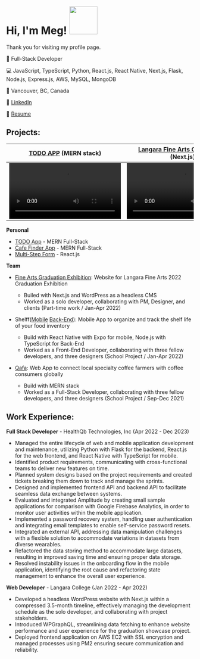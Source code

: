 <h1>Hi, I'm Meg! <img width="75px" src="https://github.com/takam3g/profile_card_component/assets/84117994/afc42541-a07d-459a-8666-e71a80e463c4"/></h1>
<p>Thank you for visiting my profile page.</p>

:bust_in_silhouette: Full-Stack Developer

:computer: JavaScript, TypeScript, Python, React.js, React Native, Next.js, Flask, Node.js, Express.js, AWS, MySQL, MongoDB

:round_pushpin: Vancouver, BC, Canada

:handshake: [LinkedIn](https://www.linkedin.com/in/megumi-takashima)

:paperclip: [Resume](https://github.com/takam3g/expense-tracker/files/15409863/Megumi_Takashima_Resume.pdf)


<h2>Projects:</h2>

| [TODO APP](https://mytodo.xyz) (MERN stack) | [Langara Fine Arts Grad Exhibit](https://past.langarafinagradshow.com/2022) (Next.js) |
|------|------|
| <video src="https://github.com/takam3g/mern-todo-app/assets/84117994/b9122658-6f1d-4369-8a96-6e41cbb417d6"></video> | <video src="https://github.com/takam3g/mern-todo-app/assets/84117994/0a38c1e8-62ad-488a-8628-f05645bc6206"></vido> |


<b>Personal</b>

  - [TODO App](https://github.com/takam3g/mern-todo-app) - MERN Full-Stack 
  - [Cafe Finder App](https://github.com/takam3g/cafe-finder) - MERN Full-Stack
  - [Multi-Step Form](https://github.com/takam3g/multi-step-form) - React.js
  
<b>Team</b>
  - [Fine Arts Graduation Exhibition](https://past.langarafinagradshow.com/2022): Website for Langara Fine Arts 2022 Graduation Exhibition
    - Builed with Next.js and WordPress as a headless CMS
    - Worked as a solo developer, collaborating with PM, Designer, and clients (Part-time work / Jan-Apr 2022)

  - Shelff([Mobile](https://github.com/samvvw/shelff-app) [Back-End](https://github.com/samvvw/shelff-server)): Mobile App to organize and track the shelf life of your food inventory 
    - Build with React Native with Expo for mobile, Node.js with TypeScript for Back-End
    - Worked as a Front-End Developer, collaborating with three fellow developers, and three designers (School Project / Jan-Apr 2022)
    
  - [Qafa](https://github.com/samvvw/coffee-connect): Web App to connect local specialty coffee farmers with coffee consumers globally
    - Build with MERN stack
    - Worked as a Full-Stack Developer, collaborating with three fellow developers, and three designers (School Project / Sep-Dec 2021)
   

<h2>Work Experience:</h2>

<b>Full Stack Developer</strong></b> - HealthQb Technologies, Inc (Apr 2022 - Dec 2023)
  - Managed the entire lifecycle of web and mobile application development and maintenance, utilizing Python with Flask for the backend, React.js for the web frontend, and React Native with TypeScript for mobile.
  - Identified product requirements, communicating with cross-functional teams to deliver new features on time.
  - Planned system designs based on the project requirements and created tickets breaking them down to track and manage the sprints.
  - Designed and implemented frontend API and backend API to facilitate seamless data exchange between systems.
  - Evaluated and integrated Amplitude by creating small sample applications for comparison with Google Firebase Analytics, in order to monitor user activities within the mobile application.
  - Implemented a password recovery system, handling user authentication and integrating email templates to enable self-service password resets.
  - Integrated an external API, addressing data manipulation challenges with a flexible solution to accommodate variations in datasets from diverse wearables.
  - Refactored the data storing method to accommodate large datasets, resulting in improved saving time and ensuring proper data storage. 
  - Resolved instability issues in the onboarding flow in the mobile application, identifying the root cause and refactoring state management to enhance the overall user experience.

<b>Web Developer</strong></b> - Langara College (Jan 2022 - Apr 2022)
  - Developed a headless WordPress website with Next.js within a compressed 3.5-month timeline, effectively managing the development schedule as the solo developer, and collaborating with project stakeholders.
  - Introduced WPGraphQL, streamlining data fetching to enhance website performance and user experience for the graduation showcase project.
  - Deployed frontend application on AWS EC2 with SSL encryption and managed processes using PM2 ensuring secure communication and reliability.
